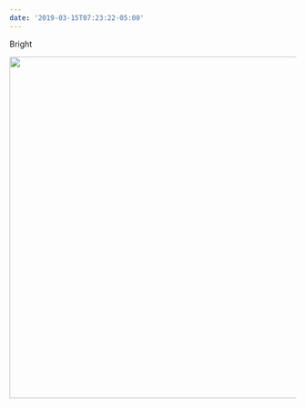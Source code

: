 ```yaml
---
date: '2019-03-15T07:23:22-05:00'
---
```

Bright

<img src="/posts/uploads/2019/872c8d9541.jpg" width="600" height="600" alt="" />
